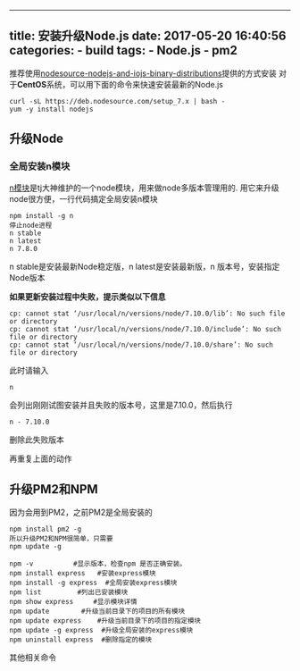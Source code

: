 
---
title: 安装升级Node.js
date: 2017-05-20 16:40:56
categories:
    - build
tags:
    - Node.js
    - pm2
---

推荐使用[nodesource-nodejs-and-iojs-binary-distributions](https://github.com/nodesource/distributions)提供的方式安装
对于**CentOS**系统，可以用下面的命令来快速安装最新的Node.js

```
curl -sL https://deb.nodesource.com/setup_7.x | bash -
yum -y install nodejs
```

## 升级Node

### 全局安装n模块

[n模块](https://github.com/tj/n)是tj大神维护的一个node模块，用来做node多版本管理用的.
用它来升级node很方便，一行代码搞定全局安装n模块

```
npm install -g n
停止node进程
n stable
n latest
n 7.8.0
```

n stable是安装最新Node稳定版，n latest是安装最新版，n 版本号，安装指定Node版本

**如果更新安装过程中失败，提示类似以下信息**

```
cp: cannot stat ‘/usr/local/n/versions/node/7.10.0/lib’: No such file or directory
cp: cannot stat ‘/usr/local/n/versions/node/7.10.0/include’: No such file or directory
cp: cannot stat ‘/usr/local/n/versions/node/7.10.0/share’: No such file or directory
```

此时请输入
```
n
```
会列出刚刚试图安装并且失败的版本号，这里是7.10.0，然后执行

```
n - 7.10.0
```
删除此失败版本

再重复上面的动作

## 升级PM2和NPM

因为会用到PM2，之前PM2是全局安装的

```
npm install pm2 -g
所以升级PM2和NPM很简单，只需要
npm update -g
```

```
npm -v          #显示版本，检查npm 是否正确安装。
npm install express   #安装express模块
npm install -g express  #全局安装express模块 
npm list         #列出已安装模块 
npm show express     #显示模块详情
npm update        #升级当前目录下的项目的所有模块
npm update express    #升级当前目录下的项目的指定模块
npm update -g express  #升级全局安装的express模块
npm uninstall express  #删除指定的模块
```

其他相关命令
